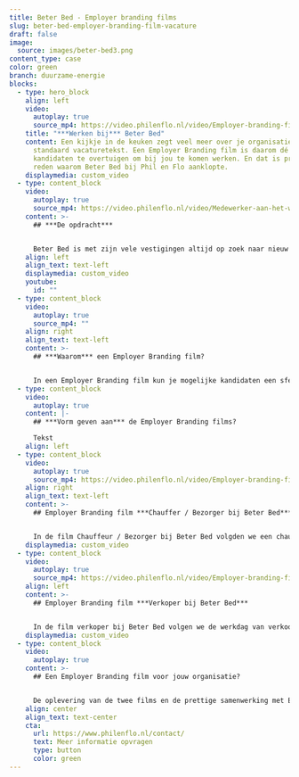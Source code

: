 ```yaml
---
title: Beter Bed - Employer branding films
slug: beter-bed-employer-branding-film-vacature
draft: false
image:
  source: images/beter-bed3.png
content_type: case
color: green
branch: duurzame-energie
blocks:
  - type: hero_block
    align: left
    video:
      autoplay: true
      source_mp4: https://video.philenflo.nl/video/Employer-branding-film-Beter-Bed-Logistiek.mp4
    title: "***Werken bij*** Beter Bed"
    content: Een kijkje in de keuken zegt veel meer over je organisatie dan een
      standaard vacaturetekst. Een Employer Branding film is daarom dé manier om
      kandidaten te overtuigen om bij jou te komen werken. En dat is precies de
      reden waarom Beter Bed bij Phil en Flo aanklopte.
    displaymedia: custom_video
  - type: content_block
    video:
      autoplay: true
      source_mp4: https://video.philenflo.nl/video/Medewerker-aan-het-woord-Beter-Bed-Verkoper1.mp4
    content: >-
      ## ***De opdracht***


      Beter Bed is met zijn vele vestigingen altijd op zoek naar nieuw talent. Om de vacatures snel in te vullen, is Phil & Flo gevraagd om mee te denken over de inzet van video hierbij. Met een Employer Branding film krijgt Beter Bed de middelen om de doelgroep te bereiken op een onderscheidende manier.
    align: left
    align_text: text-left
    displaymedia: custom_video
    youtube:
      id: ""
  - type: content_block
    video:
      autoplay: true
      source_mp4: ""
    align: right
    align_text: text-left
    content: >-
      ## ***Waarom*** een Employer Branding film?


      In een Employer Branding film kun je mogelijke kandidaten een sfeervolle blik geven over de organisatie. Het werkt goed om dagelijkse werkzaamheden te laten zien, maar ook alle leuke dingen tijdens werk, in de pauze of na het werk, zoals een gezellige borrel of sporten, en welke doorgroeimogelijkheden er zijn binnen het bedrijf. Met de juiste mix van beelden van de werkvloer, interviews die we houden met huidige werknemers en passende achtergrondmuziek, enthousiasmeer en motiveer je kandidaten om te solliciteren.
  - type: content_block
    video:
      autoplay: true
    content: |-
      ## ***Vorm geven aan*** de Employer Branding films?

      Tekst
    align: left
  - type: content_block
    video:
      autoplay: true
      source_mp4: https://video.philenflo.nl/video/Employer-branding-film-Beter-Bed-Logistiek.mp4
    align: right
    align_text: text-left
    content: >-
      ## Employer Branding film ***Chauffer / Bezorger bij Beter Bed***


      In de film Chauffeur / Bezorger bij Beter Bed volgden we een chauffeur tijdens een werkdag. De werkzaamheden komen in beeld, maar ook de chauffeur en bijrijder komen aan het woord. De kijker, de ideale kandidaat, moet zich kunnen herkennen in de werknemers in de video. Belangrijk was om goed naar voren te laten komen wat voor profiel de geschikte kandidaat heeft: service- en klantgericht, een aanpakker, samenwerker en iemand met eigenaarschap. Tobias en Jeffrey vertellen je alles over hun baan bij Beter Bed!
    displaymedia: custom_video
  - type: content_block
    video:
      autoplay: true
      source_mp4: https://video.philenflo.nl/video/Employer-branding-film-Beter-Bed-Verkoper.mp4
    align: left
    content: >-
      ## Employer Branding film ***Verkoper bij Beter Bed***


      In de film verkoper bij Beter Bed volgen we de werkdag van verkoopster Amanda, filiaalhouder Dave en slaapadviseur Roshan. Zij vertellen je over dagelijkse werkzaamheden, uitdagingen tijdens het werk, wat het zo leuk maakt, de kansen en (doorgroei)mogelijkheden. Maar niet alleen de medewerkers komen in beeld, ook de sfeer die er hangt is belangrijk om een goed beeld te geven van het werk als Verkoper bij Beter Bed.
    displaymedia: custom_video
  - type: content_block
    video:
      autoplay: true
    content: >-
      ## Een Employer Branding film voor jouw organisatie?


      De oplevering van de twee films en de prettige samenwerking met Beter Bed, vierden we met taart! Ben jij benieuwd hoe een Employer Branding film jouw organisatie kan helpen aan nieuw talent? Maak gebruik van ons gratis, vrijblijvend adviesgesprek. Onze experts denken graag met je mee!
    align: center
    align_text: text-center
    cta:
      url: https://www.philenflo.nl/contact/
      text: Meer informatie opvragen
      type: button
      color: green
---
```

